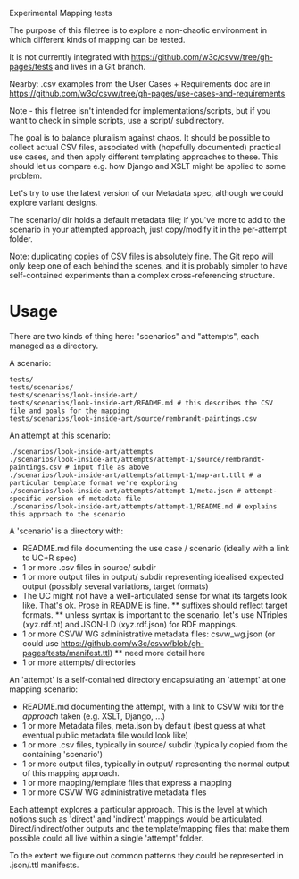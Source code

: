 
Experimental Mapping tests

The purpose of this filetree is to explore a non-chaotic environment in which different kinds of mapping can be
tested.

It is not currently integrated with https://github.com/w3c/csvw/tree/gh-pages/tests and lives in a Git branch.

Nearby: .csv examples from the User Cases + Requirements doc are in
https://github.com/w3c/csvw/tree/gh-pages/use-cases-and-requirements

Note - this filetree isn't intended for implementations/scripts, but if you want to check in simple scripts, use a script/
subdirectory.

The goal is to balance pluralism against chaos. It should be possible to collect actual CSV files, associated with
(hopefully documented) practical use cases, and then apply different templating approaches to these. This should
let us compare e.g. how Django and XSLT might be applied to some problem.

Let's try to use the latest version of our Metadata spec, although we could explore variant designs.

The scenario/ dir holds a default metadata file; if you've more to add to the scenario in your attempted
approach, just copy/modify it in the per-attempt folder.

Note: duplicating copies of CSV files is absolutely fine. The Git repo will only keep one of each behind the scenes, and it
is probably simpler to have self-contained experiments than a complex cross-referencing structure.


Usage
=====

There are two kinds of thing here: "scenarios" and "attempts", each managed as a directory.

A scenario:

    tests/
    tests/scenarios/
    tests/scenarios/look-inside-art/
    tests/scenarios/look-inside-art/README.md # this describes the CSV file and goals for the mapping
    tests/scenarios/look-inside-art/source/rembrandt-paintings.csv

An attempt at this scenario:

    ./scenarios/look-inside-art/attempts
    ./scenarios/look-inside-art/attempts/attempt-1/source/rembrandt-paintings.csv # input file as above
    ./scenarios/look-inside-art/attempts/attempt-1/map-art.ttlt # a particular template format we're exploring
    ./scenarios/look-inside-art/attempts/attempt-1/meta.json # attempt-specific version of metadata file
    ./scenarios/look-inside-art/attempts/attempt-1/README.md # explains this approach to the scenario


A 'scenario' is a directory with:

* README.md file documenting the use case / scenario (ideally with a link to UC+R spec)
* 1 or more .csv files in source/ subdir
* 1 or more output files in output/ subdir representing idealised expected output (possibly several variations, target formats)
* The UC might not have a well-articulated sense for what its targets look like. That's ok. Prose in README is fine.
** suffixes should reflect target formats.
** unless syntax is important to the scenario, let's use NTriples (xyz.rdf.nt) and JSON-LD (xyz.rdf.json) for RDF mappings.
* 1 or more CSVW WG administrative metadata files: csvw_wg.json (or could use https://github.com/w3c/csvw/blob/gh-pages/tests/manifest.ttl)
** need more detail here
* 1 or more attempts/ directories

An 'attempt' is a self-contained directory encapsulating an 'attempt' at one mapping scenario:

* README.md documenting the attempt, with a link to CSVW wiki for the _approach_ taken (e.g. XSLT, Django, ...)
* 1 or more Metadata files, meta.json by default (best guess at what eventual public metadata file would look like)
* 1 or more .csv files, typically in source/ subdir (typically copied from the containing 'scenario')
* 1 or more output files, typically in output/ representing the normal output of this mapping approach.
* 1 or more mapping/template files that express a mapping
* 1 or more CSVW WG administrative metadata files

Each attempt explores a particular approach. This is the level at which notions such as 'direct' and 'indirect' mappings
would be articulated. Direct/indirect/other outputs and the template/mapping files that make them possible could all
live within a single 'attempt' folder.

To the extent we figure out common patterns they could be represented in .json/.ttl manifests.
